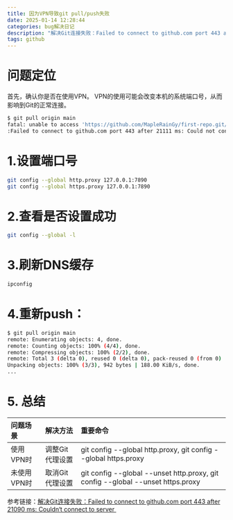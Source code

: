 ```yaml
---
title: 因为VPN导致git pull/push失败
date: 2025-01-14 12:28:44
categories: bug解决日记
description: "解决Git连接失败：Failed to connect to github.com port 443 after 21090 ms: Couldn‘t connect to server ‍"
tags: github
---
```


# 问题定位
首先，确认你是否在使用VPN。
VPN的使用可能会改变本机的系统端口号，从而影响到Git的正常连接。

```bash
$ git pull origin main
fatal: unable to access 'https://github.com/MapleRainGy/first-repo.git/'
:Failed to connect to github.com port 443 after 21111 ms: Could not connect to server
```


 # 1.设置端口号

```bash
git config --global http.proxy 127.0.0.1:7890
git config --global https.proxy 127.0.0.1:7890
```

# 2.查看是否设置成功

```bash
git config --global -l
```

# 3.刷新DNS缓存

```bash
ipconfig
```

# 4.重新push：

```bash
$ git pull origin main
remote: Enumerating objects: 4, done.
remote: Counting objects: 100% (4/4), done.
remote: Compressing objects: 100% (2/2), done.
remote: Total 3 (delta 0), reused 0 (delta 0), pack-reused 0 (from 0)
Unpacking objects: 100% (3/3), 942 bytes | 188.00 KiB/s, done.
...
```

# 5. 总结

| 问题场景    | 解决方法        | 重要命令                                                     |
| :---------- | :-------------- | :----------------------------------------------------------- |
| 使用VPN时   | 调整Git代理设置 | git config --global http.proxy, git config --global https.proxy |
| 未使用VPN时 | 取消Git代理设置 | git config --global --unset http.proxy, git config --global --unset https.proxy |

参考链接：[解决Git连接失败：Failed to connect to github.com port 443 after 21090 ms: Couldn‘t connect to server ‍](https://cloud.tencent.com/developer/article/2405656)


